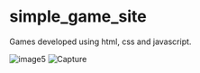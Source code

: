 # simple_game_site
Games developed using html, css and javascript.

![image5](https://user-images.githubusercontent.com/58439134/125742559-1126fbd4-714c-4dae-8e9c-bd31ee36b6ec.PNG)
![Capture](https://user-images.githubusercontent.com/58439134/125742808-afcdadee-26d0-4b06-954b-d0d89bc22dec.PNG)
